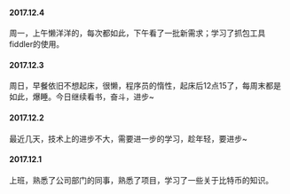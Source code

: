 
#### 2017.12.4  
周一，上午懒洋洋的，每次都如此，下午看了一批新需求；学习了抓包工具fiddler的使用。

#### 2017.12.3 
周日，早餐依旧不想起床，很懒，程序员的惰性，起床后12点15了，每周末都是如此，爆睡。今日继续看书，奋斗，进步~

#### 2017.12.2 
最近几天，技术上的进步不大，需要进一步的学习，趁年轻，要进步~

#### 2017.12.1 
上班，熟悉了公司部门的同事，熟悉了项目，学习了一些关于比特币的知识。 

